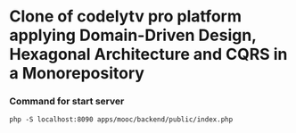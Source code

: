 # Clone of codelytv pro platform applying Domain-Driven Design, Hexagonal Architecture and CQRS in a Monorepository

### Command for start server
```
php -S localhost:8090 apps/mooc/backend/public/index.php
```
